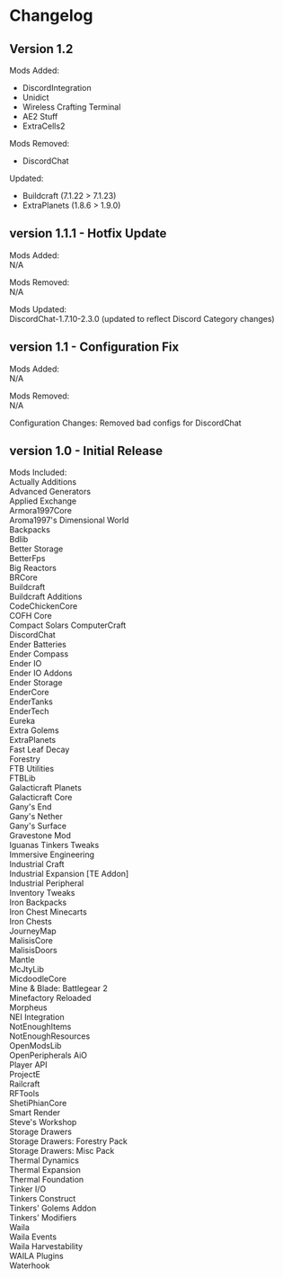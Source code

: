 # Changelog  
## Version 1.2
Mods Added:  
- DiscordIntegration  
- Unidict  
- Wireless Crafting Terminal  
- AE2 Stuff  
- ExtraCells2  

Mods Removed:  
- DiscordChat  

Updated:  
- Buildcraft (7.1.22 > 7.1.23)
- ExtraPlanets (1.8.6 > 1.9.0)


## version 1.1.1 - Hotfix Update  
Mods Added:  
    	N/A  

Mods Removed:  
    	N/A  

Mods Updated:  
    	DiscordChat-1.7.10-2.3.0 (updated to reflect Discord Category changes)  

## version 1.1 - Configuration Fix  
Mods Added:  
	N/A

Mods Removed:  
	N/A  

Configuration Changes:
	Removed bad configs for DiscordChat  

## version 1.0 - Initial Release  
Mods Included:  
	Actually Additions  
	Advanced Generators  
	Applied Exchange  
	Armora1997Core  
	Aroma1997's Dimensional World  
	Backpacks  
	Bdlib  
	Better Storage  
	BetterFps  
	Big Reactors  
	BRCore  
	Buildcraft  
	Buildcraft Additions  
	CodeChickenCore  
	COFH Core  
	Compact Solars
	ComputerCraft  
	DiscordChat  
	Ender Batteries  
	Ender Compass  
	Ender IO  
	Ender IO Addons  
	Ender Storage  
	EnderCore  
	EnderTanks  
	EnderTech  
	Eureka  
	Extra Golems  
	ExtraPlanets  
	Fast Leaf Decay  
	Forestry  
	FTB Utilities  
	FTBLib  
	Galacticraft Planets  
	Galacticraft Core  
	Gany's End  
	Gany's Nether  
	Gany's Surface  
	Gravestone Mod  
	Iguanas Tinkers Tweaks  
	Immersive Engineering  
	Industrial Craft  
	Industrial Expansion [TE Addon]  
	Industrial Peripheral  
	Inventory Tweaks  
	Iron Backpacks  
	Iron Chest Minecarts  
	Iron Chests  
	JourneyMap  
	MalisisCore  
	MalisisDoors  
	Mantle  
	McJtyLib  
	MicdoodleCore  
	Mine & Blade: Battlegear 2  
	Minefactory Reloaded  
	Morpheus  
	NEI Integration  
	NotEnoughItems  
	NotEnoughResources  
	OpenModsLib  
	OpenPeripherals AiO  
	Player API  
	ProjectE  
	Railcraft  
	RFTools  
	ShetiPhianCore  
	Smart Render  
	Steve's Workshop  
	Storage Drawers  
	Storage Drawers: Forestry Pack  
	Storage Drawers: Misc Pack  
	Thermal Dynamics  
	Thermal Expansion  
	Thermal Foundation  
	Tinker I/O  
	Tinkers Construct  
	Tinkers' Golems Addon  
	Tinkers' Modifiers  
	Waila  
	Waila Events  
	Waila Harvestability  
	WAILA	Plugins  
	Waterhook  